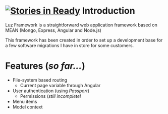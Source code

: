 [![Stories in Ready](https://badge.waffle.io/luzsistemas/luz-framework.png?label=ready&title=Ready)](https://waffle.io/luzsistemas/luz-framework)
Introduction
=====

Luz Framework is a straightforward web application framework based on MEAN (Mongo, Express, Angular and Node.js)

This framework has been created in order to set up a development base for a few software migrations I have in store for some customers.

Features (*so far...*)
=====
- File-system based routing
  - Current page variable through Angular
- User authentication (using *Passport*)
  - Permissions (*still incomplete!*
- Menu items
- Model context
